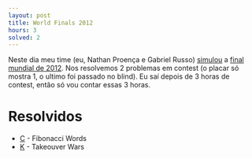 ```yaml
---
layout: post
title: World Finals 2012
hours: 3
solved: 2
---
```


Neste dia meu time (eu, Nathan Proença e Gabriel Russo) [simulou](https://open.kattis.com/contests/naipc16-p07/standings) a [final mundial de 2012](https://open.kattis.com/contests/naipc16-p07/problems). Nos resolvemos 2 problemas em contest (o placar só mostra 1, o ultimo foi passado no blind). Eu saí depois de 3 horas de contest, então só vou contar essas 3 horas.
# Resolvidos
- [C](https://open.kattis.com/contests/naipc16-p07/problems/fibonacci) - Fibonacci Words
- [K](https://open.kattis.com/contests/naipc16-p07/problems/takeover) - Takeouver Wars
